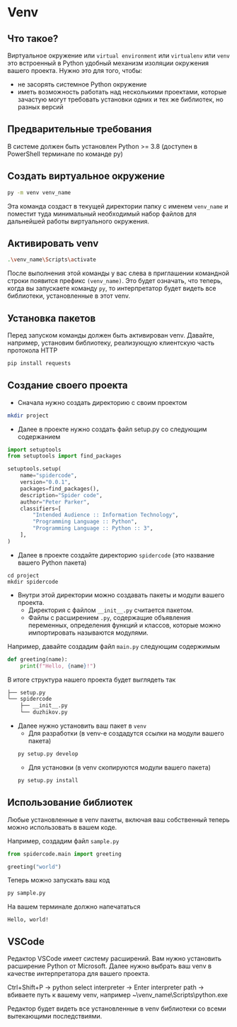 # Venv

## Что такое?
Виртуальное окружение или `virtual environment` или `virtualenv` или `venv` это встроенный в Python удобный механизм изоляции окружения вашего проекта. Нужно это для того, чтобы:
- не засорять системное Python окружение
- иметь возможность работать над несколькими проектами, которые зачастую могут требовать установки одних и тех же библиотек, но разных версий

## Предварительные требования
В системе должен быть установлен Python >= 3.8 (доступен в PowerShell терминале по команде py)

## Coздать виртуальное окружение
```sh
py -m venv venv_name
```
Эта команда создаст в текущей директории папку с именем `venv_name` и поместит туда минимальный необходимый набор файлов для дальнейшей работы виртуального окружения.

## Активировать venv
```sh
.\venv_name\Scripts\activate
```
После выполнения этой команды у вас слева в приглашении командной строки появится префикс `(venv_name)`. Это будет означать, что теперь, когда вы запускаете команду `py`, то интерпретатор будет видеть все библиотеки, установленные в этот venv.

## Установка пакетов
Перед запуском команды должен быть активирован venv. Давайте, например, установим библиотеку, реализующую клиентскую часть протокола HTTP
```sh
pip install requests
```

## Создание своего проекта
- Cначала нужно создать директорию с своим проектом
```bash
mkdir project
```

- Далее в проекте нужно создать файл setup.py со следующим содержанием
```python
import setuptools
from setuptools import find_packages

setuptools.setup(
    name="spidercode",
    version="0.0.1",
    packages=find_packages(),
    description="Spider code",
    author="Peter Parker",
    classifiers=[
        "Intended Audience :: Information Technology",
        "Programming Language :: Python",
        "Programming Language :: Python :: 3",
    ],
)
```

- Далее в проекте создайте директорию `spidercode` (это название вашего Python пакета)
```
cd project
mkdir spidercode
```
- Внутри этой директории можно создавать пакеты и модули вашего проекта.
    - Директория с файлом `__init__.py` считается пакетом.
    - Файлы с расширением `.py`, содержащие объявления переменных, определения функций и классов, которые можно импортировать называются модулями.

Например, давайте создадим файл `main.py` следующим содержимым
```python
def greeting(name):
    print(f"Hello, {name}!")
```

В итоге структура нашего проекта будет выглядеть так
```sh
├── setup.py
└── spidercode
    ├── __init__.py
    └── duzhikov.py
```

- Далее нужно установить ваш пакет в `venv`
    - Для разработки (в venv-е создадутся ссылки на модули вашего пакета)
    ```sh
    py setup.py develop
    ```
    - Для установки (в venv скопируются модули вашего пакета)
    ```sh
    py setup.py install
    ```

## Использование библиотек
Любые установленные в venv пакеты, включая ваш собственный теперь можно использовать в вашем коде.

Например, создадим файл `sample.py`
```python
from spidercode.main import greeting

greeting("world")
```

Теперь можно запускать ваш код
```sh
py sample.py
```
На вашем терминале должно напечататься
```
Hello, world!
```

## VSCode
Редактор VSCode имеет систему расширений. Вам нужно установить расширение Python от Microsoft.
Далее нужно выбрать ваш venv в качестве интерпретатора для вашего проекта.

Ctrl+Shift+P -> python select interpreter -> Enter interpreter path -> вбиваете путь к вашему venv, например ~\venv_name\Scripts\python.exe

Редактор будет видеть все установленные в venv библиотеки со всеми вытекающими последствиями.
